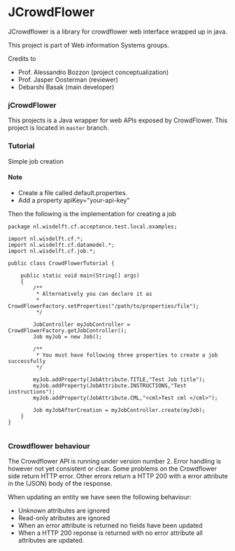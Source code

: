 JCrowdFlower
=======
JCrowdflower is a library for crowdflower web interface wrapped up in java.

This project is part of Web information Systems groups.


Credits to

- Prof. Alessandro Bozzon (project conceptualization)
- Prof. Jasper Oosterman (reviewer)
- Debarshi Basak (main developer)


### jCrowdFlower

This projects is a Java wrapper for web APIs exposed by CrowdFlower. This project is located in `master` branch.


### Tutorial

Simple job creation

#### Note
- Create a file called default.properties.
- Add a property apiKey="your-api-key"

Then the following is the implementation for creating a job

```
package nl.wisdelft.cf.acceptance.test.local.examples;

import nl.wisdelft.cf.*;
import nl.wisdelft.cf.datamodel.*;
import nl.wisdelft.cf.job.*;

public class CrowdFlowerTutorial {

    public static void main(String[] args)
    {
        /**
         * Alternatively you can declare it as
         * CrowdFlowerFactory.setProperties("/path/to/properties/file");
         */

        JobController myJobController = CrowdFlowerFactory.getJobController();
        Job myJob = new Job();

        /**
         * You must have following three properties to create a job successfully
         */

        myJob.addProperty(JobAttribute.TITLE,"Test Job title");
        myJob.addProperty(JobAttribute.INSTRUCTIONS,"Test instructions");
        myJob.addProperty(JobAttribute.CML,"<cml>Test cml </cml>");

        Job myJobAfterCreation = myJobController.create(myJob);
    }
}


```



### Crowdflower behaviour

The Crowdflower API is running under version number 2. Error handling is however not yet consistent or clear. Some problems on the Crowdflower side return HTTP error. Other errors return a HTTP 200 with a error attribute in the (JSON) body of the response.

When updating an entity we have seen the following behaviour:

* Unknown attributes are ignored
* Read-only atributes are ignored
* When an error attribute is returned no fields have been updated
* When a HTTP 200 reponse is returned with no error attribute all attributes are updated.

